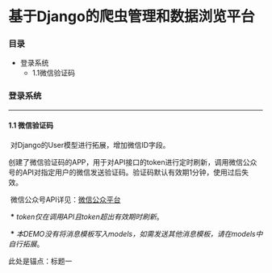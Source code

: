 # 基于Django的爬虫管理和数据浏览平台

### 目录

+ <a style="text-decoration:none;" href="#登录系统">登录系统</a>
  + 1.1<a style="text-decoration:none;" href="#1.1-微信验证码">微信验证码</a>







### 登录系统
----

#### 1.1 微信验证码

​		对Django的User模型进行拓展，增加微信ID字段。

​		创建了微信验证码的APP，用于对API接口的token进行定时刷新，调用微信公众号的API对指定用户的微信发送验证码。验证码默认有效期1分钟，使用过后失效。

​		微信公众号API详见：[微信公众平台](https://mp.weixin.qq.com/)

​		**\*** *token仅在调用API且token超出有效期时刷新*。

​		**\*** *本DEMO没有将消息模板写入models，如需发送其他消息模板，请在models中自行拓展*。













































<span id="112233">此处是锚点：标题一</span>